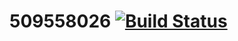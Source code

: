 # 509558026 [![Build Status](https://www.travis-ci.com/BGuy13/509558026.svg?branch=main)](https://www.travis-ci.com/BGuy13/509558026)
